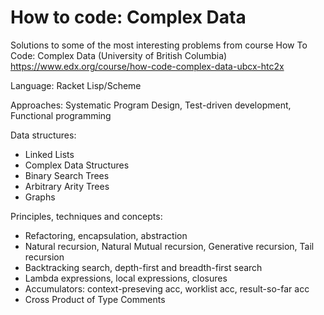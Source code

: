 # How to code: Complex Data
Solutions to some of the most interesting problems from course How To Code: Complex Data (University of British Columbia)
https://www.edx.org/course/how-code-complex-data-ubcx-htc2x

Language: Racket Lisp/Scheme

Approaches: Systematic Program Design, Test-driven development, Functional programming

Data structures: 
* Linked Lists
* Complex Data Structures
* Binary Search Trees
* Arbitrary Arity Trees
* Graphs

Principles, techniques and concepts:
* Refactoring, encapsulation, abstraction
* Natural recursion, Natural Mutual recursion, Generative recursion, Tail recursion 
* Backtracking search, depth-first and breadth-first search
* Lambda expressions, local expressions, closures
* Accumulators: context-preseving acc, worklist acc, result-so-far acc
* Cross Product of Type Comments
